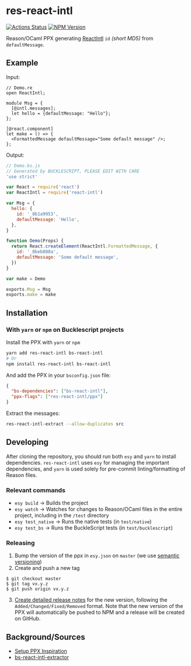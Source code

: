 # res-react-intl

[![Actions Status](https://github.com/SimonDegraeve/res-react-intl/workflows/res-react-intl%20pipeline/badge.svg)](https://github.com/SimonDegraeve/res-react-intl/actions)
[![NPM Version](https://badge.fury.io/js/res-react-intl.svg)](https://badge.fury.io/js/res-react-intl)

Reason/OCaml PPX generating [ReactIntl](https://github.com/formatjs/formatjs) `id` _(short MD5)_ from `defaultMessage`.

## Example

Input:

```re
// Demo.re
open ReactIntl;

module Msg = {
  [@intl.messages];
  let hello = {defaultMessage: "Hello"};
};

[@react.component]
let make = () => {
  <FormattedMessage defaultMessage="Some default message" />;
};
```

Output:

```js
// Demo.bs.js
// Generated by BUCKLESCRIPT, PLEASE EDIT WITH CARE
'use strict'

var React = require('react')
var ReactIntl = require('react-intl')

var Msg = {
  hello: {
    id: '_8b1a9953',
    defaultMessage: 'Hello',
  },
}

function Demo(Props) {
  return React.createElement(ReactIntl.FormattedMessage, {
    id: '_0beb880a',
    defaultMessage: 'Some default message',
  })
}

var make = Demo

exports.Msg = Msg
exports.make = make
```

## Installation

### With `yarn` or `npm` on Bucklescript projects

Install the PPX with `yarn` or `npm`

```bash
yarn add res-react-intl bs-react-intl
# Or
npm install res-react-intl bs-react-intl
```

And add the PPX in your `bsconfig.json` file:

```json
{
  "bs-dependencies": ["bs-react-intl"],
  "ppx-flags": ["res-react-intl/ppx"]
}
```

Extract the messages:

```bash
res-react-intl-extract --allow-duplicates src
```

## Developing

After cloning the repository, you should run both `esy` and `yarn` to install
dependencies. `res-react-intl` uses `esy` for managing the important dependencies,
and `yarn` is used solely for pre-commit linting/formatting of Reason files.

### Relevant commands

- `esy build` -> Builds the project
- `esy watch` -> Watches for changes to Reason/OCaml files in the entire project, including in the `/test` directory
- `esy test_native` -> Runs the native tests (in `test/native`)
- `esy test_bs` -> Runs the BuckleScript tests (in `test/bucklescript`)

### Releasing

1. Bump the version of the ppx in `esy.json` on `master` (we use [semantic versioning](https://semver.org/))
2. Create and push a new tag

```
$ git checkout master
$ git tag vx.y.z
$ git push origin vx.y.z
```

3. [Create detailed release notes](https://github.com/SimonDegraeve/res-react-intl/releases) for the new version, following the `Added/Changed/Fixed/Removed` format. Note that the new version of the PPX will automatically be pushed to NPM and a release will be created on GitHub.

## Background/Sources

- [Setup PPX Inspiration](https://github.com/dylanirlbeck/tailwind-ppx)
- [bs-react-intl-extractor](https://github.com/cknitt/bs-react-intl-extractor)
